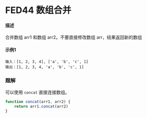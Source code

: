 # FED44 数组合并


#### 描述

合并数组 arr1 和数组 arr2。不要直接修改数组 arr，结果返回新的数组

#### 示例1

```
输入：[1, 2, 3, 4], ['a', 'b', 'c', 1]
输出：[1, 2, 3, 4, 'a', 'b', 'c', 1]
```



### 题解

可以使用 `concat` 直接连接数组。

```javascript
function concat(arr1, arr2) {
    return arr1.concat(arr2)
}
```

